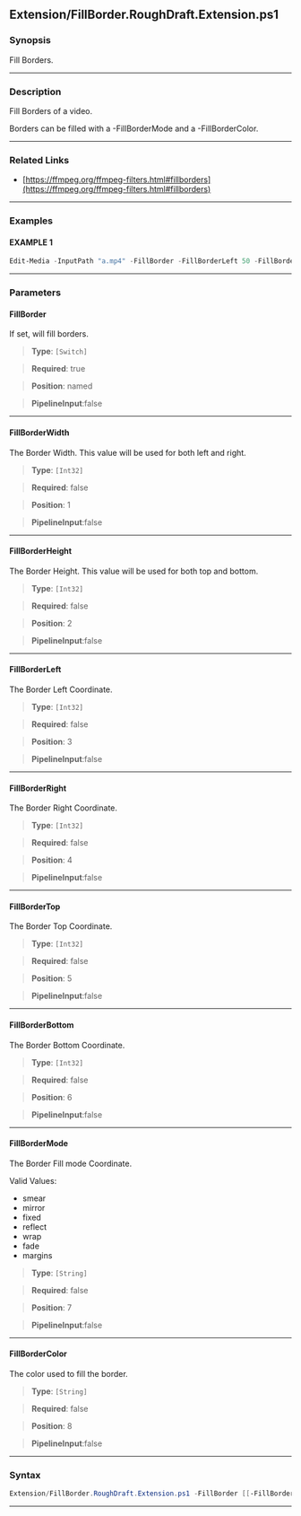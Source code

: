 
Extension/FillBorder.RoughDraft.Extension.ps1
---------------------------------------------
### Synopsis
Fill Borders.

---
### Description

Fill Borders of a video.

Borders can be filled with a -FillBorderMode and a -FillBorderColor.

---
### Related Links
* [https://ffmpeg.org/ffmpeg-filters.html#fillborders](https://ffmpeg.org/ffmpeg-filters.html#fillborders)



---
### Examples
#### EXAMPLE 1
```PowerShell
Edit-Media -InputPath "a.mp4" -FillBorder -FillBorderLeft 50 -FillBorderRight 50 -FillBorderTop 40 -FillBorderBottom 40 -FillBorderMode Reflect
```

---
### Parameters
#### **FillBorder**

If set, will fill borders.



> **Type**: ```[Switch]```

> **Required**: true

> **Position**: named

> **PipelineInput**:false



---
#### **FillBorderWidth**

The Border Width.  This value will be used for both left and right.



> **Type**: ```[Int32]```

> **Required**: false

> **Position**: 1

> **PipelineInput**:false



---
#### **FillBorderHeight**

The Border Height.  This value will be used for both top and bottom.



> **Type**: ```[Int32]```

> **Required**: false

> **Position**: 2

> **PipelineInput**:false



---
#### **FillBorderLeft**

The Border Left Coordinate.



> **Type**: ```[Int32]```

> **Required**: false

> **Position**: 3

> **PipelineInput**:false



---
#### **FillBorderRight**

The Border Right Coordinate.



> **Type**: ```[Int32]```

> **Required**: false

> **Position**: 4

> **PipelineInput**:false



---
#### **FillBorderTop**

The Border Top Coordinate.



> **Type**: ```[Int32]```

> **Required**: false

> **Position**: 5

> **PipelineInput**:false



---
#### **FillBorderBottom**

The Border Bottom Coordinate.



> **Type**: ```[Int32]```

> **Required**: false

> **Position**: 6

> **PipelineInput**:false



---
#### **FillBorderMode**

The Border Fill mode Coordinate.



Valid Values:

* smear
* mirror
* fixed
* reflect
* wrap
* fade
* margins



> **Type**: ```[String]```

> **Required**: false

> **Position**: 7

> **PipelineInput**:false



---
#### **FillBorderColor**

The color used to fill the border.



> **Type**: ```[String]```

> **Required**: false

> **Position**: 8

> **PipelineInput**:false



---
### Syntax
```PowerShell
Extension/FillBorder.RoughDraft.Extension.ps1 -FillBorder [[-FillBorderWidth] <Int32>] [[-FillBorderHeight] <Int32>] [[-FillBorderLeft] <Int32>] [[-FillBorderRight] <Int32>] [[-FillBorderTop] <Int32>] [[-FillBorderBottom] <Int32>] [[-FillBorderMode] <String>] [[-FillBorderColor] <String>] [<CommonParameters>]
```
---



